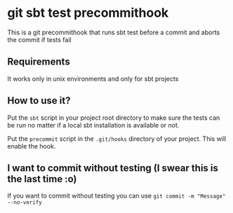 git sbt test precommithook
==========================

This is a git precommithook that runs sbt test before a commit and aborts the commit if tests fail

## Requirements
It works only in unix environments and only for sbt projects

## How to use it?
Put the `sbt` script in your project root directory to make sure the tests can be run no matter if a local sbt installation is available or not.

Put the `precommit` script in the `.git/hooks` directory of your project. This will enable the hook.

## I want to commit without testing (I swear this is the last time :o)
If you want to commit without testing you can use `git commit -m "Message" --no-verify`
